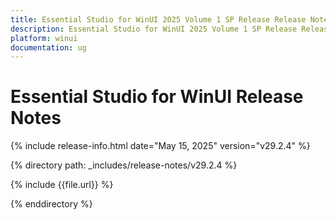 ```yaml
---
title: Essential Studio for WinUI 2025 Volume 1 SP Release Release Notes  
description: Essential Studio for WinUI 2025 Volume 1 SP Release Release Notes  
platform: winui
documentation: ug
---
```


# Essential Studio for WinUI  Release Notes  

{% include release-info.html date="May 15, 2025"  version="v29.2.4" %} 

{% directory path: _includes/release-notes/v29.2.4 %}

{% include {{file.url}} %}

{% enddirectory %}